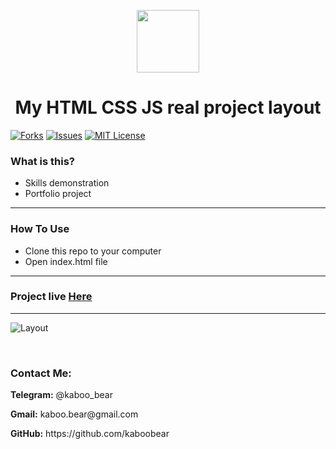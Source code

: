 <p align="center">
    <img src="https://img.icons8.com/bubbles/100/000000/rocket.png" width="100" height="100">
</p>

<h1 align="center">My HTML CSS JS real project layout</h1>

[![Forks][forks-shield]][forks-url]
[![Issues][issues-shield]][issues-url]
[![MIT License][license-shield]][license-url]

### What is this?
+ Skills demonstration
+ Portfolio project

<hr>

### How To Use
+ Clone this repo to your computer
+ Open index.html file

<hr>

### Project live [Here](http://lustdorf.ua)

<hr>

![Layout](kaboo1.png)

<br>



<h3>Contact Me:</h3>

<div>
    <p><b>Telegram:</b> @kaboo_bear </p>
</div>

<div>
    <p><b>Gmail:</b> kaboo.bear@gmail.com </p>
</div>

<div>
    <p><b>GitHub:</b> https://github.com/kaboobear</p>
</div>












[forks-shield]: https://img.shields.io/github/forks/kaboobear/HTML-CSS-JS?style=flat-square
[forks-url]: https://github.com/kaboobear/HTML-CSS-JS/network/members
[issues-shield]: https://img.shields.io/github/issues/kaboobear/HTML-CSS-JS.svg?style=flat-square
[issues-url]: https://github.com/kaboobear/HTML-CSS-JS/issues
[license-shield]: https://img.shields.io/github/license/kaboobear/HTML-CSS-JS.svg?style=flat-square
[license-url]: https://github.com/kaboobear/HTML-CSS-JS/blob/master/LICENSE.txt
